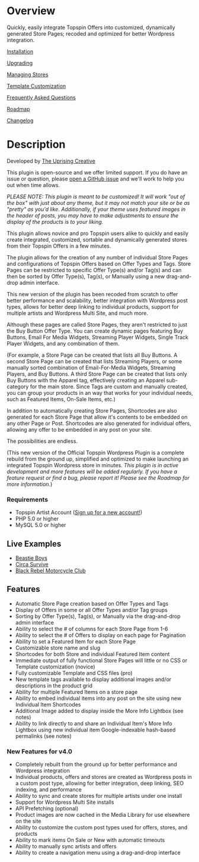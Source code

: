 # Overview

Quickly, easily integrate Topspin Offers into customized, dynamically generated Store Pages; recoded and optimized for better Wordpress integration.

[Installation](https://github.com/topspin/topspin-wordpress/wiki/Installation)

[Upgrading](https://github.com/topspin/topspin-wordpress/wiki/Upgrading)

[Managing Stores](https://github.com/topspin/topspin-wordpress/wiki/Managing-Stores)

[Template Customization](https://github.com/topspin/topspin-wordpress/wiki/Template-Customization)

[Frequently Asked Questions](https://github.com/topspin/topspin-wordpress/wiki/Frequently-Asked-Questions)

[Roadmap](https://github.com/topspin/topspin-wordpress/wiki/Roadmap)

[Changelog](https://github.com/topspin/topspin-wordpress/wiki/Changelog)

# Description

Developed by [The Uprising Creative](http://theuprisingcreative.com)
 
This plugin is open-source and we offer limited support.  If you do have an issue or question, please [open a GitHub issue](https://github.com/topspin/topspin-wordpress/issues) and we'll work to help you out when time allows.
 
*PLEASE NOTE: This plugin is meant to be customized! It will work "out of the box" with just about any theme, but it may not match your site or be as "pretty" as you'd like.  Additionally, if your theme uses featured images in the header of posts, you may have to make adjustments to ensure the display of the products is to your liking.*

This plugin allows novice and pro Topspin users alike to quickly and easily create integrated, customized, sortable and dynamically generated stores from their Topspin Offers in a few minutes.

The plugin allows for the creation of any number of individual Store Pages and configurations of Topspin Offers based on Offer Types and Tags. Store Pages can be restricted to specific Offer Type(s) and/or Tag(s) and can then be sorted by Offer Type(s), Tag(s), or Manually using a new drag-and-drop admin interface. 

This new version of the plugin has been recoded from scratch to offer better performance and scalability, better integration with Wordpress post types, allows for better deep linking to individual products, support for multiple artists and Wordpress Multi Site, and much more. 

Although these pages are called Store Pages, they aren't restricted to just the Buy Button Offer Type.  You can create dynamic pages featuring Buy Buttons, Email For Media Widgets, Streaming Player Widgets, Single Track Player Widgets, and any combination of them. 

(For example, a Store Page can be created that lists all Buy Buttons.  A second Store Page can be created that lists Streaming Players, or some manually sorted combination of Email-For-Media Widgets, Streaming Players, and Buy Buttons.  A third Store Page can be created that lists only Buy Buttons with the Apparel tag, effectively creating an Apparel sub-category for the main store.  Since Tags are custom and manually created, you can group your products in an way that works for your individual needs, such as Featured Items, On-Sale Items, etc.)

In addition to automatically creating Store Pages, Shortcodes are also generated for each Store Page that allow it's contents to be embedded on any other Page or Post.  Shortcodes are also generated for individual offers, allowing any offer to be embedded in any post on your site. 

The possibilities are endless. 

(This new version of the Official Topspin Wordpress Plugin is a complete rebuild from the ground up, simplified and optimized to make launching an integrated Topspin Wordpress store in minutes. *This plugin is in active development and more features will be added regularly.  If you have a feature request or find a bug, please report it! Please see the Roadmap for more information.*)

### Requirements

* Topspin Artist Account ([Sign up for a new account!](http://topspinmedia.com))
* PHP 5.0 or higher
* MySQL 5.0 or higher

## Live Examples

* [Beastie Boys](http://shop.beastieboys.com)
* [Circa Survive](http://circasurvive.com/shop/) 
* [Black Rebel Motorcycle Club](http://blackrebelmotorcycleclub.shopfirebrand.com)

## Features

* Automatic Store Page creation based on Offer Types and Tags
* Display of Offers in some or all Offer Types and/or Tag groups
* Sorting by Offer Type(s), Tag(s), or Manually via the drag-and-drop admin interface
* Ability to select the # of columns for each Store Page from 1-6
* Ability to select the # of Offers to display on each page for Pagination
* Ability to set a Featured Item for each Store Page
* Customizable store name and slug
* Shortcodes for both Store and individual Featured Item content
* Immediate output of fully functional Store Pages will little or no CSS or Template customization (novice)
* Fully customizable Template and CSS files (pro)
* New template tags available to display additional images and/or descriptions in the product grid
* Ability for multiple Featured Items on a store page
* Ability to embed individual items into any post on the site using new Individual Item Shortcodes
* Additional Image added to display inside the More Info Lightbox (see notes)
* Ability to link directly to and share an Individual Item's More Info Lightbox using new individual item Google-indexable hash-based permalinks (see notes)

### New Features for v4.0

* Completely rebuilt from the ground up for better performance and Wordpress integration 
* Individual products, offers and stores are created as Wordpress posts in a custom post type, allowing for better integration, deep linking, SEO indexing, and performance 
* Ability to sync and create stores for multiple artists under one install 
* Support for Wordpress Multi Site installs
* API Prefetching (optional) 
* Product images are now cached in the Media Library for use elsewhere on the site 
* Ability to customize the custom post types used for offers, stores, and products 
* Ability to mark items On Sale or New with automatic timeouts 
* Ability to manually sync artists and offers 
* Ability to create a navigation menu using a drag-and-drop interface